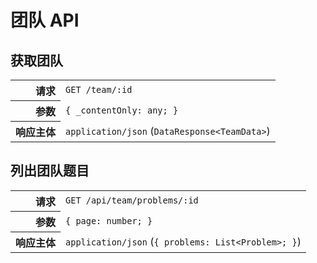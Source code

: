# 团队 API

## 获取团队

<table>
  <tr>
    <th align="right">请求</th>
    <td><code>GET /team/:id</code></td>
  </tr>
  <tr>
    <th align="right">参数</th>
    <td><code>{ _contentOnly: any; }</code></td>
  </tr>
  <tr>
    <th align="right">响应主体</th>
    <td><code>application/json</code> (<code>DataResponse&lt;TeamData&gt;</code>)</td>
  </tr>
</table>

## 列出团队题目

<table>
  <tr>
    <th align="right">请求</th>
    <td><code>GET /api/team/problems/:id</code></td>
  </tr>
  <tr>
    <th align="right">参数</th>
    <td><code>{ page: number; }</code></td>
  </tr>
  <tr>
    <th align="right">响应主体</th>
    <td><code>application/json</code> (<code>{ problems: List&lt;Problem&gt;; }</code>)</td>
  </tr>
</table>
